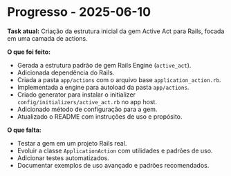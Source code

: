 # Progresso - 2025-06-10

**Task atual:**
Criação da estrutura inicial da gem Active Act para Rails, focada em uma camada de actions.

**O que foi feito:**
- Gerada a estrutura padrão de gem Rails Engine (`active_act`).
- Adicionada dependência do Rails.
- Criada a pasta `app/actions` com o arquivo base `application_action.rb`.
- Implementada a engine para autoload da pasta `app/actions`.
- Criado generator para instalar o initializer `config/initializers/active_act.rb` no app host.
- Adicionado método de configuração para a gem.
- Atualizado o README com instruções de uso e propósito.

**O que falta:**
- Testar a gem em um projeto Rails real.
- Evoluir a classe `ApplicationAction` com utilidades e padrões de uso.
- Adicionar testes automatizados.
- Documentar exemplos de uso avançado e padrões recomendados. 